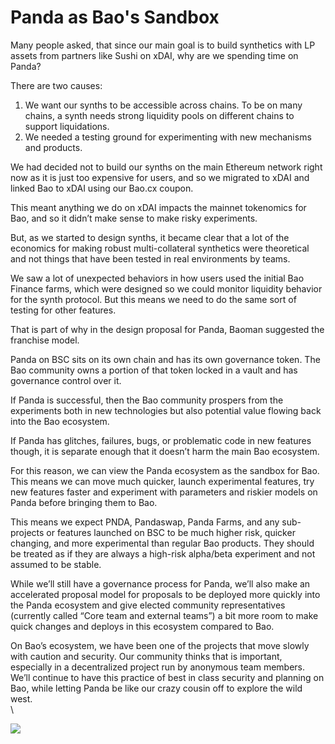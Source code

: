 # Panda as Bao's Sandbox

Many people asked, that since our main goal is to build synthetics with LP assets from partners like Sushi on xDAI, why are we spending time on Panda?

There are two causes:

1. We want our synths to be accessible across chains. To be on many chains, a synth needs strong liquidity pools on different chains to support liquidations.
2. We needed a testing ground for experimenting with new mechanisms and products.

We had decided not to build our synths on the main Ethereum network right now as it is just too expensive for users, and so we migrated to xDAI and linked Bao to xDAI using our Bao.cx coupon.

This meant anything we do on xDAI impacts the mainnet tokenomics for Bao, and so it didn’t make sense to make risky experiments.

But, as we started to design synths, it became clear that a lot of the economics for making robust multi-collateral synthetics were theoretical and not things that have been tested in real environments by teams.

We saw a lot of unexpected behaviors in how users used the initial Bao Finance farms, which were designed so we could monitor liquidity behavior for the synth protocol. But this means we need to do the same sort of testing for other features.

That is part of why in the design proposal for Panda, Baoman suggested the franchise model.

Panda on BSC sits on its own chain and has its own governance token. The Bao community owns a portion of that token locked in a vault and has governance control over it.

If Panda is successful, then the Bao community prospers from the experiments both in new technologies but also potential value flowing back into the Bao ecosystem.

If Panda has glitches, failures, bugs, or problematic code in new features though, it is separate enough that it doesn’t harm the main Bao ecosystem.

For this reason, we can view the Panda ecosystem as the sandbox for Bao. This means we can move much quicker, launch experimental features, try new features faster and experiment with parameters and riskier models on Panda before bringing them to Bao.

This means we expect PNDA, Pandaswap, Panda Farms, and any sub-projects or features launched on BSC to be much higher risk, quicker changing, and more experimental than regular Bao products. They should be treated as if they are always a high-risk alpha/beta experiment and not assumed to be stable.

While we’ll still have a governance process for Panda, we’ll also make an accelerated proposal model for proposals to be deployed more quickly into the Panda ecosystem and give elected community representatives (currently called “Core team and external teams”) a bit more room to make quick changes and deploys in this ecosystem compared to Bao.

On Bao’s ecosystem, we have been one of the projects that move slowly with caution and security. Our community thinks that is important, especially in a decentralized project run by anonymous team members. We’ll continue to have this practice of best in class security and planning on Bao, while letting Panda be like our crazy cousin off to explore the wild west.\
\\

![](https://miro.medium.com/max/2436/1\*N7uD7XbIbZLnC-\_VC5-8wg.jpeg)
